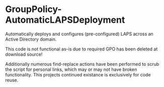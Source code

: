 # GroupPolicy-AutomaticLAPSDeployment

Automatically deploys and configures (pre-configured) LAPS across an Active Directory domain.

This code is not functional as-is due to required GPO has been deleted at download source!

Additionally numerous find-replace actions have been performed to scrub the script for personal links, which may or may not have broken functionality.
This projects continued existance is exclusively for code reuse.
